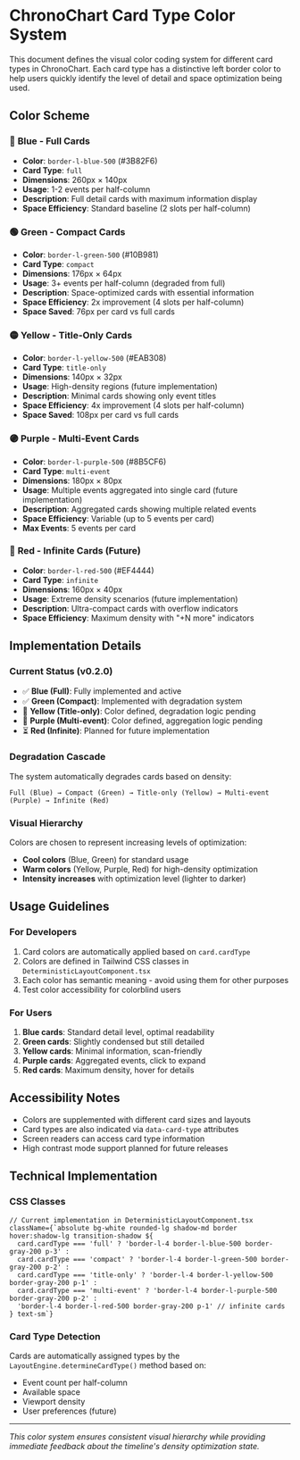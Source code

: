 # ChronoChart Card Type Color System

This document defines the visual color coding system for different card types in ChronoChart. Each card type has a distinctive left border color to help users quickly identify the level of detail and space optimization being used.

## Color Scheme

### 🔵 **Blue - Full Cards**
- **Color**: `border-l-blue-500` (#3B82F6)
- **Card Type**: `full`
- **Dimensions**: 260px × 140px
- **Usage**: 1-2 events per half-column
- **Description**: Full detail cards with maximum information display
- **Space Efficiency**: Standard baseline (2 slots per half-column)

### 🟢 **Green - Compact Cards**  
- **Color**: `border-l-green-500` (#10B981)
- **Card Type**: `compact`
- **Dimensions**: 176px × 64px
- **Usage**: 3+ events per half-column (degraded from full)
- **Description**: Space-optimized cards with essential information
- **Space Efficiency**: 2x improvement (4 slots per half-column)
- **Space Saved**: 76px per card vs full cards

### 🟡 **Yellow - Title-Only Cards**
- **Color**: `border-l-yellow-500` (#EAB308)
- **Card Type**: `title-only`
- **Dimensions**: 140px × 32px  
- **Usage**: High-density regions (future implementation)
- **Description**: Minimal cards showing only event titles
- **Space Efficiency**: 4x improvement (4 slots per half-column)
- **Space Saved**: 108px per card vs full cards

### 🟣 **Purple - Multi-Event Cards**
- **Color**: `border-l-purple-500` (#8B5CF6)
- **Card Type**: `multi-event` 
- **Dimensions**: 180px × 80px
- **Usage**: Multiple events aggregated into single card (future implementation)
- **Description**: Aggregated cards showing multiple related events
- **Space Efficiency**: Variable (up to 5 events per card)
- **Max Events**: 5 events per card

### 🔴 **Red - Infinite Cards** (Future)
- **Color**: `border-l-red-500` (#EF4444)
- **Card Type**: `infinite`
- **Dimensions**: 160px × 40px
- **Usage**: Extreme density scenarios (future implementation)
- **Description**: Ultra-compact cards with overflow indicators
- **Space Efficiency**: Maximum density with "+N more" indicators

## Implementation Details

### Current Status (v0.2.0)
- ✅ **Blue (Full)**: Fully implemented and active
- ✅ **Green (Compact)**: Implemented with degradation system
- 🔄 **Yellow (Title-only)**: Color defined, degradation logic pending
- 🔄 **Purple (Multi-event)**: Color defined, aggregation logic pending  
- ⏳ **Red (Infinite)**: Planned for future implementation

### Degradation Cascade
The system automatically degrades cards based on density:

```
Full (Blue) → Compact (Green) → Title-only (Yellow) → Multi-event (Purple) → Infinite (Red)
```

### Visual Hierarchy
Colors are chosen to represent increasing levels of optimization:
- **Cool colors** (Blue, Green) for standard usage
- **Warm colors** (Yellow, Purple, Red) for high-density optimization
- **Intensity increases** with optimization level (lighter to darker)

## Usage Guidelines

### For Developers
1. Card colors are automatically applied based on `card.cardType`
2. Colors are defined in Tailwind CSS classes in `DeterministicLayoutComponent.tsx`
3. Each color has semantic meaning - avoid using them for other purposes
4. Test color accessibility for colorblind users

### For Users
1. **Blue cards**: Standard detail level, optimal readability
2. **Green cards**: Slightly condensed but still detailed
3. **Yellow cards**: Minimal information, scan-friendly
4. **Purple cards**: Aggregated events, click to expand
5. **Red cards**: Maximum density, hover for details

## Accessibility Notes

- Colors are supplemented with different card sizes and layouts
- Card types are also indicated via `data-card-type` attributes
- Screen readers can access card type information
- High contrast mode support planned for future releases

## Technical Implementation

### CSS Classes
```tsx
// Current implementation in DeterministicLayoutComponent.tsx
className={`absolute bg-white rounded-lg shadow-md border hover:shadow-lg transition-shadow ${
  card.cardType === 'full' ? 'border-l-4 border-l-blue-500 border-gray-200 p-3' :
  card.cardType === 'compact' ? 'border-l-4 border-l-green-500 border-gray-200 p-2' :
  card.cardType === 'title-only' ? 'border-l-4 border-l-yellow-500 border-gray-200 p-1' :
  card.cardType === 'multi-event' ? 'border-l-4 border-l-purple-500 border-gray-200 p-2' :
  'border-l-4 border-l-red-500 border-gray-200 p-1' // infinite cards
} text-sm`}
```

### Card Type Detection
Cards are automatically assigned types by the `LayoutEngine.determineCardType()` method based on:
- Event count per half-column
- Available space
- Viewport density
- User preferences (future)

---

*This color system ensures consistent visual hierarchy while providing immediate feedback about the timeline's density optimization state.*